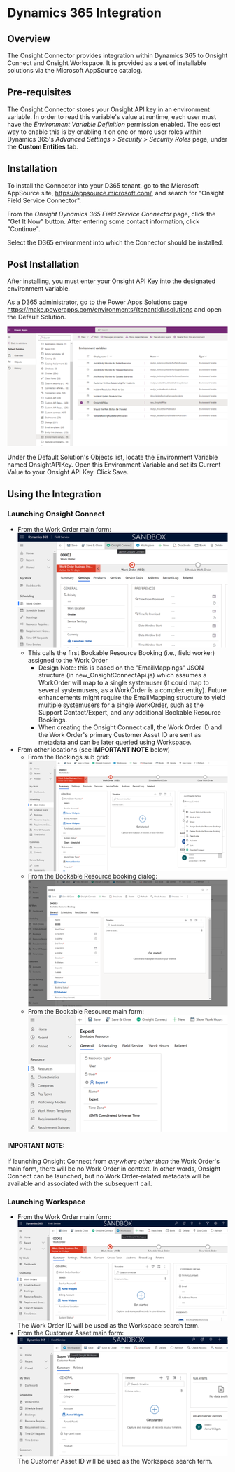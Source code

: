 # Dynamics 365 Integration

## Overview

The Onsight Connector provides integration within Dynamics 365 to Onsight Connect and Onsight Workspace. It is provided as a set of installable solutions via the Microsoft AppSource catalog.

## Pre-requisites

The Onsight Connector stores your Onsight API key in an environment variable. In order to read this variable's value at runtime, each user must have the *Environment Variable Definition* permission enabled. The easiest way to enable this is by enabling it on one or more user roles within Dynamics 365's *Advanced Settings > Security > Security Roles* page, under the **Custom Entities** tab.

## Installation

To install the Connector into your D365 tenant, go to the Microsoft AppSource site, https://appsource.microsoft.com/, and search for "Onsight Field Service Connector".

From the *Onsight Dynamics 365 Field Service Connector* page, click the "Get It Now" button. After entering some contact information, click "Continue".

Select the D365 environment into which the Connector should be installed.

## Post Installation

After installing, you must enter your Onsight API Key into the designated environment variable.

As a D365 administrator, go to the Power Apps Solutions page https://make.powerapps.com/environments/{tenantId}/solutions and open the Default Solution.

![](images/Connect-EnvVariables.png)

Under the Default Solution's Objects list, locate the Environment Variable named OnsightAPIKey. Open this Environment Variable and set its Current Value to your Onsight API Key. Click Save.


## Using the Integration

### Launching Onsight Connect
* From the Work Order main form:
![](images/Connect-FromWorkOrder.png)
    - This calls the first Bookable Resource Booking (i.e., field worker) assigned to the Work Order
        - Design Note: this is based on the "EmailMappings" JSON structure (in new_OnsightConnectApi.js) which assumes a WorkOrder will map to a single systemuser (it could map to several systemusers, as a WorkOrder is a complex entity).
        Future enhancements might require the EmailMapping structure to yield multiple systemusers for a single WorkOrder, such as the Support Contact/Expert, and any
        additional Bookable Resource Bookings.
        - When creating the Onsight Connect call, the Work Order ID and the Work Order's primary Customer Asset ID are sent as metadata and can be later queried using Workspace.
* From other locations (see **IMPORTANT NOTE** below)
    - From the Bookings sub grid:
        ![](images/Connect-FromBookingsSubGrid.png)
    - From the Bookable Resource booking dialog:
        ![](images/Connect-FromBookableResourceBookingDialog.png)
    - From the Bookable Resource main form:
        ![](images/Connect-FromBookableResource.png)

#### IMPORTANT NOTE:
If launching Onsight Connect from *anywhere other than* the Work Order's main form, there will be no Work Order in context. In other words, Onsight Connect can be launched, but no Work Order-related metadata will be available and associated with the subsequent call.

### Launching Workspace
* From the Work Order main form:
![](images/Workspace-FromWorkOrder.png)
The Work Order ID will be used as the Workspace search term.
* From the Customer Asset main form:
![](images/Workspace-FromCustomerAsset.png)
The Customer Asset ID will be used as the Workspace search term.
